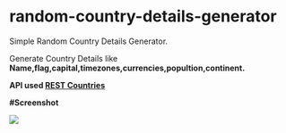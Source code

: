 # random-country-details-generator
Simple Random Country Details Generator.

Generate Country Details like <b>Name,flag,capital,timezones,currencies,popultion,continent.<b/>

API used <a href="https://restcountries.com/">REST Countries<a/>

#Screenshot

<img src="https://github.com/ahmd-shajmeer/random-country-details-generator/assets/138430951/7846faaa-2444-45c0-ae6b-5eea80b6e3e7"/>
